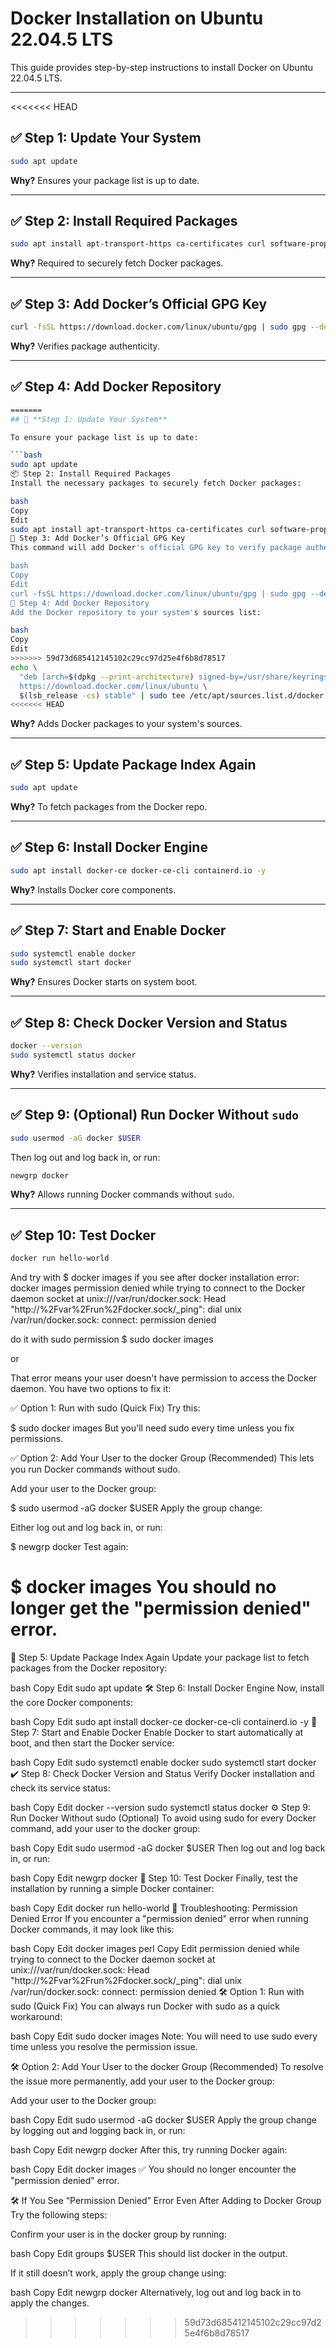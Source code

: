 # Docker Installation on Ubuntu 22.04.5 LTS

This guide provides step-by-step instructions to install Docker on Ubuntu 22.04.5 LTS.

---

<<<<<<< HEAD
## ✅ Step 1: Update Your System

```bash
sudo apt update
```

**Why?** Ensures your package list is up to date.

---

## ✅ Step 2: Install Required Packages

```bash
sudo apt install apt-transport-https ca-certificates curl software-properties-common lsb-release gnupg -y
```

**Why?** Required to securely fetch Docker packages.

---

## ✅ Step 3: Add Docker’s Official GPG Key

```bash
curl -fsSL https://download.docker.com/linux/ubuntu/gpg | sudo gpg --dearmor -o /usr/share/keyrings/docker-archive-keyring.gpg
```

**Why?** Verifies package authenticity.

---

## ✅ Step 4: Add Docker Repository

```bash
=======
## 🚀 **Step 1: Update Your System**

To ensure your package list is up to date:

```bash
sudo apt update
📦 Step 2: Install Required Packages
Install the necessary packages to securely fetch Docker packages:

bash
Copy
Edit
sudo apt install apt-transport-https ca-certificates curl software-properties-common lsb-release gnupg -y
🔑 Step 3: Add Docker’s Official GPG Key
This command will add Docker's official GPG key to verify package authenticity:

bash
Copy
Edit
curl -fsSL https://download.docker.com/linux/ubuntu/gpg | sudo gpg --dearmor -o /usr/share/keyrings/docker-archive-keyring.gpg
🏁 Step 4: Add Docker Repository
Add the Docker repository to your system's sources list:

bash
Copy
Edit
>>>>>>> 59d73d685412145102c29cc97d25e4f6b8d78517
echo \
  "deb [arch=$(dpkg --print-architecture) signed-by=/usr/share/keyrings/docker-archive-keyring.gpg] \
  https://download.docker.com/linux/ubuntu \
  $(lsb_release -cs) stable" | sudo tee /etc/apt/sources.list.d/docker.list > /dev/null
<<<<<<< HEAD
```

**Why?** Adds Docker packages to your system's sources.

---

## ✅ Step 5: Update Package Index Again

```bash
sudo apt update
```

**Why?** To fetch packages from the Docker repo.

---

## ✅ Step 6: Install Docker Engine

```bash
sudo apt install docker-ce docker-ce-cli containerd.io -y
```

**Why?** Installs Docker core components.

---

## ✅ Step 7: Start and Enable Docker

```bash
sudo systemctl enable docker
sudo systemctl start docker
```

**Why?** Ensures Docker starts on system boot.

---

## ✅ Step 8: Check Docker Version and Status

```bash
docker --version
sudo systemctl status docker
```

**Why?** Verifies installation and service status.

---

## ✅ Step 9: (Optional) Run Docker Without `sudo`

```bash
sudo usermod -aG docker $USER
```

Then log out and log back in, or run:

```bash
newgrp docker
```

**Why?** Allows running Docker commands without `sudo`.

---

## ✅ Step 10: Test Docker

```bash
docker run hello-world
```

And try with 
$ docker images
if you see after docker installation 
error:
docker images
permission denied while trying to connect to the Docker daemon socket at unix:///var/run/docker.sock: Head "http://%2Fvar%2Frun%2Fdocker.sock/_ping": dial unix /var/run/docker.sock: connect: permission denied

do it with sudo permission
$ sudo docker images

or

That error means your user doesn't have permission to access the Docker daemon. You have two options to fix it:

✅ Option 1: Run with sudo (Quick Fix)
Try this:

$ sudo docker images
But you'll need sudo every time unless you fix permissions.

✅ Option 2: Add Your User to the docker Group (Recommended)
This lets you run Docker commands without sudo.

Add your user to the Docker group:

$ sudo usermod -aG docker $USER
Apply the group change:

Either log out and log back in, or run:

$ newgrp docker
Test again:

$ docker images
You should no longer get the "permission denied" error.
=======
🔄 Step 5: Update Package Index Again
Update your package list to fetch packages from the Docker repository:

bash
Copy
Edit
sudo apt update
🛠 Step 6: Install Docker Engine
Now, install the core Docker components:

bash
Copy
Edit
sudo apt install docker-ce docker-ce-cli containerd.io -y
🚀 Step 7: Start and Enable Docker
Enable Docker to start automatically at boot, and then start the Docker service:

bash
Copy
Edit
sudo systemctl enable docker
sudo systemctl start docker
✔️ Step 8: Check Docker Version and Status
Verify Docker installation and check its service status:

bash
Copy
Edit
docker --version
sudo systemctl status docker
⚙️ Step 9: Run Docker Without sudo (Optional)
To avoid using sudo for every Docker command, add your user to the docker group:

bash
Copy
Edit
sudo usermod -aG docker $USER
Then log out and log back in, or run:

bash
Copy
Edit
newgrp docker
🏁 Step 10: Test Docker
Finally, test the installation by running a simple Docker container:

bash
Copy
Edit
docker run hello-world
🚧 Troubleshooting: Permission Denied Error
If you encounter a "permission denied" error when running Docker commands, it may look like this:

bash
Copy
Edit
docker images
perl
Copy
Edit
permission denied while trying to connect to the Docker daemon socket at unix:///var/run/docker.sock: 
Head "http://%2Fvar%2Frun%2Fdocker.sock/_ping": dial unix /var/run/docker.sock: connect: permission denied
🛠 Option 1: Run with sudo (Quick Fix)
You can always run Docker with sudo as a quick workaround:

bash
Copy
Edit
sudo docker images
Note: You will need to use sudo every time unless you resolve the permission issue.

🛠 Option 2: Add Your User to the docker Group (Recommended)
To resolve the issue more permanently, add your user to the Docker group:

Add your user to the Docker group:

bash
Copy
Edit
sudo usermod -aG docker $USER
Apply the group change by logging out and logging back in, or run:

bash
Copy
Edit
newgrp docker
After this, try running Docker again:

bash
Copy
Edit
docker images
✅ You should no longer encounter the "permission denied" error.

🛠️ If You See “Permission Denied” Error Even After Adding to Docker Group
Try the following steps:

Confirm your user is in the docker group by running:

bash
Copy
Edit
groups $USER
This should list docker in the output.

If it still doesn’t work, apply the group change using:

bash
Copy
Edit
newgrp docker
Alternatively, log out and log back in to apply the changes.

>>>>>>> 59d73d685412145102c29cc97d25e4f6b8d78517
